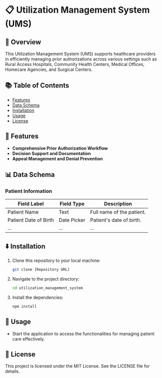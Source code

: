 # 📋 Utilization Management System (UMS)

## 🌟 Overview
This Utilization Management System (UMS) supports healthcare providers in efficiently managing prior authorizations across various settings such as Rural Access Hospitals, Community Health Centers, Medical Offices, Homecare Agencies, and Surgical Centers.

## 📚 Table of Contents
- [Features](#features)
- [Data Schema](#data-schema)
- [Installation](#installation)
- [Usage](#usage)
- [License](#license)

## 🔑 Features
- **Comprehensive Prior Authorization Workflow**
- **Decision Support and Documentation**
- **Appeal Management and Denial Prevention**

## 📊 Data Schema

### Patient Information
| Field Label                | Field Type            | Description                                               |
|----------------------------|-----------------------|-----------------------------------------------------------|
| Patient Name               | Text                  | Full name of the patient.                                 |
| Patient Date of Birth      | Date Picker           | Patient's date of birth.                                  |
| ...                        | ...                   | ...                                                      |

## ⬇️ Installation
1. Clone this repository to your local machine:
   ```bash
   git clone [Repository URL] 
   ```
2. Navigate to the project directory:
   ```bash
   cd utilization_management_system
   ```
3. Install the dependencies:
   ```bash
   npm install
   ```

## 🔄 Usage
- Start the application to access the functionalities for managing patient care effectively.

## 📄 License
This project is licensed under the MIT License. See the LICENSE file for details.